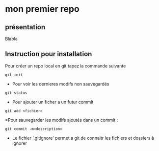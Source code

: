 # mon premier repo 


## présentation 

Blabla

## Instruction pour installation 
Pour créer un repo local en git tapez la commande suivante 
```shell
git init 
```
* Pour voir les dernieres modifs non sauvegardés 
``` shell 
git status 
```

* Pour ajouter un ficher a un futur commit 
``` shell 
git add <fichier>
```

*Pour sauvegarder les modifs ajoutés dans un commit : 
```shell
git commit -m<description>
```

* Le fichier '.gitignore' permet a git de connaitr les fichiers et dossiers à ignorer 
